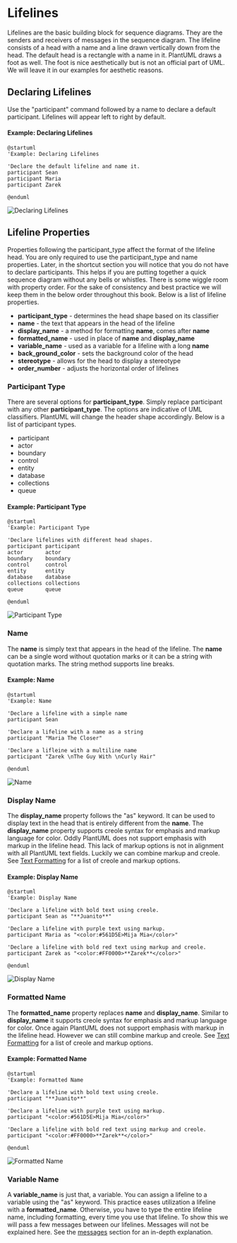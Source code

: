 # Lifelines

Lifelines are the basic building block for sequence diagrams. They are the senders and receivers of messages in the sequence diagram. The lifeline consists of a head with a name and a line drawn vertically down from the head. The default head is a rectangle with a name in it. PlantUML draws a foot as well. The foot is nice aesthetically but is not an official part of UML. We will leave it in our examples for aesthetic reasons.

## Declaring Lifelines

Use the "participant" command followed by a name to declare a default participant. Lifelines will appear left to right by default.&#x20;

#### Example: Declaring Lifelines

```
@startuml 
'Example: Declaring Lifelines

'Declare the default lifeline and name it.
participant Sean
participant Maria
participant Zarek

@enduml
```

![Declaring Lifelines](../../../../.gitbook/assets/01\_Lifelines\_declaringLifelines.png)

## Lifeline Properties

Properties following the participant\_type affect the format of the lifeline head. You are only required to use the participant\_type and name properties. Later, in the shortcut section you will notice that you do not have to declare participants. This helps if you are putting together a quick sequence diagram without any bells or whistles. There is some wiggle room with property order. For the sake of consistency and best practice we will keep them in the below order throughout this book. Below is a list of lifeline properties.&#x20;

* **participant\_type** - determines the head shape based on its classifier
* **name** - the text that appears in the head of the lifeline
* **display\_name** - a method for formatting **name**, comes after **name**
* **formatted\_name** - used in place of **name** and **display\_name**
* **variable\_name** - used as a variable for a lifeline with a long **name**&#x20;
* **back\_ground\_color** - sets the background color of the head
* **stereotype** - allows for the head to display a stereotype
* **order\_number** - adjusts the horizontal order of lifelines

### Participant Type

There are several options for **participant\_type**. Simply replace participant with any other **participant\_type**. The options are indicative of UML classifiers. PlantUML will change the header shape accordingly. Below is a list of participant types.

* participant
* actor
* boundary
* control
* entity
* database
* collections
* queue

#### Example: Participant Type

```
@startuml
'Example: Participant Type

'Declare lifelines with different head shapes.
participant participant
actor       actor
boundary    boundary
control     control
entity      entity
database    database
collections collections
queue       queue

@enduml
```

![Participant Type](../../../../.gitbook/assets/02\_Lifeline\_participant\_type.png)

### Name

The **name** is simply text that appears in the head of the lifeline. The **name** can be a single word without quotation marks or it can be a string with quotation marks. The string method supports line breaks.

#### Example: Name

```
@startuml
'Example: Name

'Declare a lifeline with a simple name
participant Sean

'Declare a lifeline with a name as a string
participant "Maria The Closer"

'Declare a lifleine with a multiline name
participant "Zarek \nThe Guy With \nCurly Hair"

@enduml
```

![Name](../../../../.gitbook/assets/03\_Lifelines\_name.png)

### Display Name

The **display\_name** property follows the "as" keyword. It can be used to display text in the head that is entirely different from the **name**. The **display\_name** property supports creole syntax for emphasis and markup language for color. Oddly PlantUML does not support emphasis with markup in the lifeline head. This lack of markup options is not in alignment with all PlantUML text fields. Luckily we can combine markup and creole. See [Text Formatting](text-formatting.md) for a list of creole and markup options.

#### Example: Display Name

```
@startuml
'Example: Display Name

'Declare a lifeline with bold text using creole.
participant Sean as "**Juanito**"

'Declare a lifeline with purple text using markup.
participant Maria as "<color:#561D5E>Mija Mia</color>"

'Declare a lifeline with bold red text using markup and creole.
participant Zarek as "<color:#FF0000>**Zarek**</color>"

@enduml
```

![Display Name](../../../../.gitbook/assets/04\_Lifelines\_display\_name.png)

### Formatted Name

The **formatted\_name** property replaces **name** and **display\_name**. Similar to **display\_name** it supports creole syntax for emphasis and markup language for color.  Once again PlantUML does not support emphasis with markup in the lifeline head. However we can still combine markup and creole. See [Text Formatting](text-formatting.md) for a list of creole and markup options.

#### Example: Formatted Name

```
@startuml
'Example: Formatted Name

'Declare a lifeline with bold text using creole.
participant "**Juanito**"

'Declare a lifeline with purple text using markup.
participant "<color:#561D5E>Mija Mia</color>"

'Declare a lifeline with bold red text using markup and creole.
participant "<color:#FF0000>**Zarek**</color>"

@enduml
```

![Formatted Name](../../../../.gitbook/assets/05\_Lifelines\_formatted\_name.png)

### Variable Name

A **variable\_name** is just that, a variable. You can assign a lifeline to a variable using the "as" keyword. This practice eases utilization a lifeline with a **formatted\_name**. Otherwise, you have to type the entire lifeline name, including formatting, every time you use that lifeline. To show this we will pass a few messages between our lifelines. Messages will not be explained here. See the [messages](messages.md) section for an in-depth explanation.
